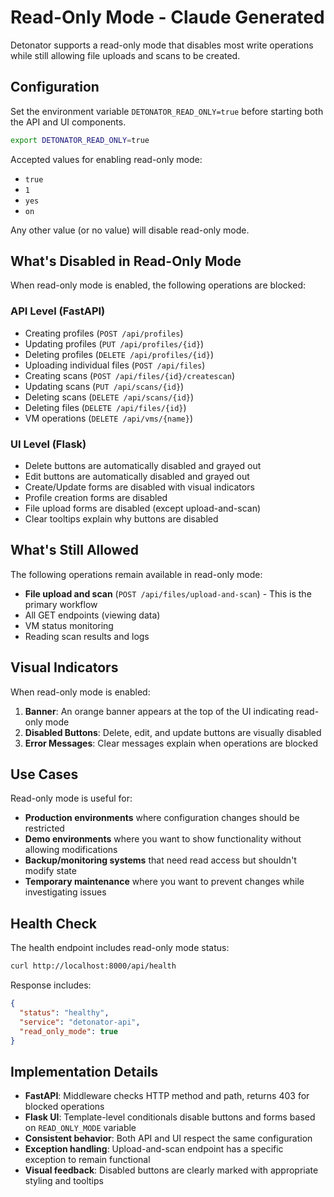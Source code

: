 # Read-Only Mode - Claude Generated

Detonator supports a read-only mode that disables most write operations while still allowing file uploads and scans to be created.

## Configuration

Set the environment variable `DETONATOR_READ_ONLY=true` before starting both the API and UI components.

```bash
export DETONATOR_READ_ONLY=true
```

Accepted values for enabling read-only mode:
- `true`
- `1` 
- `yes`
- `on`

Any other value (or no value) will disable read-only mode.

## What's Disabled in Read-Only Mode

When read-only mode is enabled, the following operations are blocked:

### API Level (FastAPI)
- Creating profiles (`POST /api/profiles`)
- Updating profiles (`PUT /api/profiles/{id}`)
- Deleting profiles (`DELETE /api/profiles/{id}`)
- Uploading individual files (`POST /api/files`)
- Creating scans (`POST /api/files/{id}/createscan`)
- Updating scans (`PUT /api/scans/{id}`)
- Deleting scans (`DELETE /api/scans/{id}`)
- Deleting files (`DELETE /api/files/{id}`)
- VM operations (`DELETE /api/vms/{name}`)

### UI Level (Flask)
- Delete buttons are automatically disabled and grayed out
- Edit buttons are automatically disabled and grayed out
- Create/Update forms are disabled with visual indicators
- Profile creation forms are disabled
- File upload forms are disabled (except upload-and-scan)
- Clear tooltips explain why buttons are disabled

## What's Still Allowed

The following operations remain available in read-only mode:

- **File upload and scan** (`POST /api/files/upload-and-scan`) - This is the primary workflow
- All GET endpoints (viewing data)
- VM status monitoring
- Reading scan results and logs

## Visual Indicators

When read-only mode is enabled:

1. **Banner**: An orange banner appears at the top of the UI indicating read-only mode
2. **Disabled Buttons**: Delete, edit, and update buttons are visually disabled
3. **Error Messages**: Clear messages explain when operations are blocked

## Use Cases

Read-only mode is useful for:

- **Production environments** where configuration changes should be restricted
- **Demo environments** where you want to show functionality without allowing modifications
- **Backup/monitoring systems** that need read access but shouldn't modify state
- **Temporary maintenance** where you want to prevent changes while investigating issues

## Health Check

The health endpoint includes read-only mode status:

```bash
curl http://localhost:8000/api/health
```

Response includes:
```json
{
  "status": "healthy",
  "service": "detonator-api", 
  "read_only_mode": true
}
```

## Implementation Details

- **FastAPI**: Middleware checks HTTP method and path, returns 403 for blocked operations
- **Flask UI**: Template-level conditionals disable buttons and forms based on `READ_ONLY_MODE` variable
- **Consistent behavior**: Both API and UI respect the same configuration
- **Exception handling**: Upload-and-scan endpoint has a specific exception to remain functional
- **Visual feedback**: Disabled buttons are clearly marked with appropriate styling and tooltips
